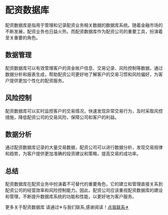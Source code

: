 # 配资数据库

配资数据库是指用于管理和记录配资业务相关数据的数据库系统。随着金融市场的不断发展，配资业务也日益火热，而配资数据库作为配资公司的重要工具，扮演着至关重要的角色。

## 数据管理

配资数据库可以有效管理客户的资金账户信息、交易记录、风险控制等数据，通过数据分析和报表生成，帮助配资公司更好地了解客户的交易习惯和风险偏好，为客户提供更加个性化的配资服务。

## 风险控制

配资数据库可以实时监控客户的交易情况，快速发现异常交易行为，及时采取风控措施，降低配资公司的交易风险，保障公司和客户的利益。

## 数据分析

通过配资数据库记录的大量交易数据，配资公司可以进行数据分析，发现交易规律和趋势，为客户提供更加准确的投资建议和策略，提高交易的成功率。

## 总结

配资数据库在配资业务中扮演着不可替代的重要角色，它的建立和管理直接关系到配资公司的经营效率和风险控制能力。因此，配资公司应该重视配资数据库的建设和管理，不断提升数据库系统的功能和性能，以更好地为客户服务。

更多关于配资数据库 请通过✈与我们联系,感谢阅读！[点我联系✈](https://plus.k02.cc)